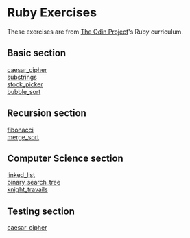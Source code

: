 # Ruby Exercises 
These exercises are from [The Odin Project](https://www.theodinproject.com/courses/ruby-programming)'s Ruby curriculum.

## Basic section
[caesar_cipher](https://www.theodinproject.com/courses/ruby-programming/lessons/caesar-cipher)\
[substrings](https://www.theodinproject.com/courses/ruby-programming/lessons/sub-strings)\
[stock_picker](https://www.theodinproject.com/courses/ruby-programming/lessons/stock-picker)\
[bubble_sort](https://www.theodinproject.com/courses/ruby-programming/lessons/bubble-sort)

## Recursion section
[fibonacci](https://www.theodinproject.com/courses/ruby-programming/lessons/recursion)\
[merge_sort](https://www.theodinproject.com/courses/ruby-programming/lessons/recursion)

## Computer Science section
[linked_list](https://www.theodinproject.com/courses/ruby-programming/lessons/linked-lists)\
[binary_search_tree](https://www.theodinproject.com/courses/ruby-programming/lessons/data-structures-and-algorithms)\
[knight_travails](https://www.theodinproject.com/courses/ruby-programming/lessons/data-structures-and-algorithms)

## Testing section
[caesar_cipher](https://www.theodinproject.com/courses/ruby-programming/lessons/testing-your-ruby-code)
